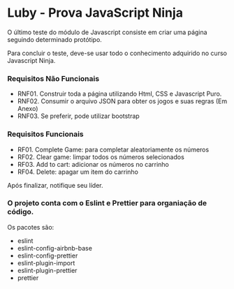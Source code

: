 # Luby - Prova JavaScript Ninja

O último teste do módulo de Javascript consiste em criar uma página seguindo determinado protótipo.

Para concluir o teste, deve-se usar todo o conhecimento adquirido no curso Javascript Ninja.

### Requisitos Não Funcionais
 - RNF01. Construir toda a página utilizando  Html, CSS e Javascript Puro.
 - RNF02. Consumir o arquivo JSON para obter os jogos e suas regras (Em Anexo)
 - RNF03. Se preferir, pode utilizar bootstrap

### Requisitos Funcionais
 - RF01. Complete Game: para completar aleatoriamente os números
 - RF02. Clear game: limpar todos os números selecionados
 - RF03. Add to cart: adicionar os números no carrinho
 - RF04. Delete: apagar um item do carrinho

Após finalizar, notifique seu líder.

### O projeto conta com o Eslint e Prettier para organiação de código.
Os pacotes são:
 - eslint
 - eslint-config-airbnb-base
 - eslint-config-prettier
 - eslint-plugin-import
 - eslint-plugin-prettier
 - prettier
